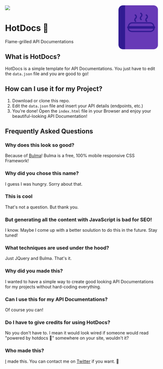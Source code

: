 
![](https://img.shields.io/badge/Hot%20Dog-approved-success.svg)
<img src="images/logo.png" width="130" align="right">

<h1>HotDocs 🌭</h1>

Flame-grilled API Documentations

## What is HotDocs?
HotDocs is a simple template for API Documentations. You just have to edit the `data.json` file and you are good to go!

## How can I use it for my Project?
1. Download or clone this repo.
2. Edit the `data.json` file and insert your API details (endpoints, etc.)
3. You're done! Open the `index.html` file in your Browser and enjoy your beautiful-looking API Documentation!

## Frequently Asked Questions
### Why does this look so good?
Because of [Bulma](https://bulma.io)! Bulma is a free, 100% mobile responsive CSS Framework!

### Why did you chose this name?
I guess I was hungry. Sorry about that.

### This is cool
That's not a question. But thank you.

### But generating all the content with JavaScript is bad for SEO!
I know. Maybe I come up with a better soulution to do this in the future. Stay tuned!

### What techniques are used under the hood?
Just JQuery and Bulma. That's it.

### Why did you made this?
I wanted to have a simple way to create good looking API Documentations for my projects without hard-coding everything.

### Can I use this for my API Documentations?
Of course you can!

### Do I have to give credits for using HotDocs?
No you don't have to. I mean it would look wired if someone would read "powered by hotdocs 🌭" somewhere on your site, wouldn't it?

### Who made this?
[I](https://twitter.com/AnTheMaker) made this. You can contact me on [Twitter](https://twitter.com/AnTheMaker) if you want. 👋
